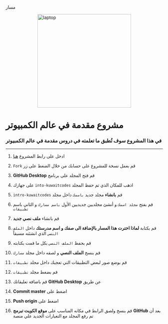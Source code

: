 مسار <p><img style="display: block; margin-left: auto; margin-right: auto;" src="https://icons.iconarchive.com/icons/custom-icon-design/flatastic-7/512/Laptop-icon.png" alt="laptop" width="300" height="300" /></p>

# مشروع مقدمة في عالم الكمبيوتر 

### في هذا المشروع سوف تُطبق ما تعلمته في دروس مقدمة في عالم الكمبيوتر
------------------

1. ادخل على رابط المشروع [هنا](https://github.com/kuwaitcodes/intro-kuwaitcodes)

2. `Fork`  قم بعمل نسخة للمشروع على حسابك من خلال الضغط على زر 

3. **GitHub Desktop** قم فتح المجلد على برنامج 

4. على جهازك `into-kuwaitcodes` اذهب للمكان الذي تم حفظ المجلد 

5. `intro-kuwaitcodes` قم **بانشاء** مجلد جديد `باسمك` داخل مجلد 

6. قم بفتح `مجلد اسمك` و أنشئ مجلديين جديديين الأول `باسم مسارك` و الثاني باسم `تطبيقات`

7.  قم بانشاء **ملف نصي جديد**

8. قم بكتابة **لماذا اخترت هذا المسار بالإضافة الى صفك و اسم مدرستك** داخل `الملف النصي` الذي انشئته مسبقاً

9. قم بحفظ `الملف النصي` بكل ما قمت بكتابته

10. قم بنسخ **الملف النصي** و لصقه داخل مجلد `مسارك` 

11. قم بوضع صور لبعض التطبيقات التي تعجبك داخل مجلد `تطبيقات` 

12. قم بضغط مجلد `تطبيقات`

13. قم باضافة تعليقاتك **GitHub Desktop** عن طريق 

14. **Commit master** اضغط على

15. **Push origin** اضغط على

16. قم بنسخ ولصق الرابط في مكانه المناسب على **موقع الكويت تبرمج** **GitHub** بعد أن تم رفع المجلد مع التغيارات الجديد علي منصة 
